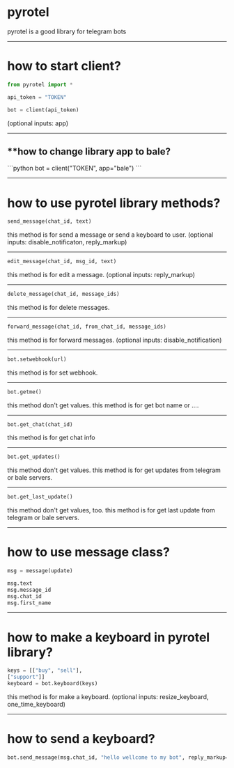 # pyrotel
pyrotel is a good library for telegram bots

--------------------------------------------------

# how to start client?
```python
from pyrotel import *

api_token = "TOKEN"

bot = client(api_token)
```
(optional inputs: app)

--------------------------------------------------

<h2>**how to change library app to bale?</h2>
```python
bot = client("TOKEN", app="bale")
```

--------------------------------------------------

# how to use pyrotel library methods?

```python
send_message(chat_id, text)
```
this method is for send a message or send a keyboard to user.
(optional inputs: disable_notificaton, reply_markup)

--------------------------------------------------

```python
edit_message(chat_id, msg_id, text)
```
this method is for edit a message.
(optional inputs: reply_markup)

--------------------------------------------------

```python
delete_message(chat_id, message_ids)
```
this method is for delete messages.

--------------------------------------------------

```python
forward_message(chat_id, from_chat_id, message_ids)
```
this method is for forward messages.
(optional inputs: disable_notification)

--------------------------------------------------

```python
bot.setwebhook(url)
```
this method is for set webhook.

--------------------------------------------------

```python
bot.getme()
```
this method don't get values.
this method is for get bot name or ....

--------------------------------------------------

```python
bot.get_chat(chat_id)
```
this method is for get chat info

--------------------------------------------------

```python
bot.get_updates()
```
this method don't get values.
this method is for get updates from telegram or bale servers.

--------------------------------------------------

```python
bot.get_last_update()
```
this method don't get values, too.
this method is for get last update from telegram or bale servers.

--------------------------------------------------

# how to use message class?
```python
msg = message(update)

msg.text
msg.message_id
msg.chat_id
msg.first_name
```

--------------------------------------------------

# how to make a keyboard in pyrotel library?
```python
keys = [["buy", "sell"],
["support"]]
keyboard = bot.keyboard(keys)
```
this method is for make a keyboard.
(optional inputs: resize_keyboard, one_time_keyboard)

--------------------------------------------------

# how to send a keyboard?
```python
bot.send_message(msg.chat_id, "hello wellcome to my bot", reply_markup=keyboard)
```
